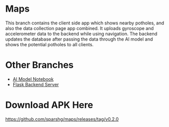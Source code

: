 # Maps

This branch contains the client side app which shows nearby potholes, and also the data collection page app combined. It uploads gyroscope and accelerometer data to the backend while using navigation. The backend updates the database after passing the data through the AI model and shows the potential potholes to all clients.

# Other Branches

- [AI Model Notebook](https://github.com/sparshg/maps/tree/model)
- [Flask Backend Server](https://github.com/sparshg/maps/tree/backend)

# Download APK Here

https://github.com/sparshg/maps/releases/tag/v0.2.0
